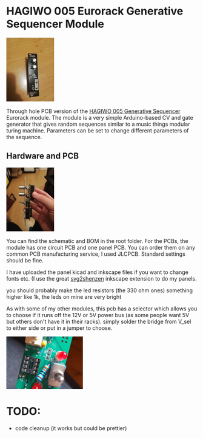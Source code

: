 # HAGIWO 005 Eurorack Generative Sequencer Module
<img src="images/005_front.jpg" width="25%" height="25%">

Through hole PCB version of the [HAGIWO 005 Generative Sequencer](https://www.youtube.com/watch?v=S4yxVxi9Iak) Eurorack module.
The module is a very simple Arduino-based CV and gate generator that gives random sequences similar to a music things modular turing machine.
Parameters can be set to change different parameters of the sequence.

## Hardware and PCB
<img src="images/005_side.jpg" width="25%" height="25%">

You can find the schematic and BOM in the root folder. For the PCBs, the module has one circuit PCB and one panel PCB. You can order them on any common PCB manufacturing service, I used JLCPCB. Standard settings should be fine.

I have uploaded the panel kicad and inkscape files if you want to change fonts etc. (I use the great [svg2shenzen](https://github.com/badgeek/svg2shenzhen) inkscape extension to do my panels.

you should probably make the led resistors (the 330 ohm ones) something higher like 1k, the leds on mine are very bright

As with some of my other modules, this pcb has a selector which allows you to choose if it runs off the 12V or 5V power bus (as some people want 5V but others don't have it in their racks). simply solder the bridge from V_sel to either side or put in a jumper to choose.    

<img src="images/v_sel.jpeg" width="40%" height="40%">

# TODO:
- code cleanup (it works but could be prettier)

